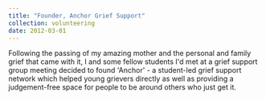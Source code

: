 ```yaml
---
title: "Founder, Anchor Grief Support"
collection: volunteering
date: 2012-03-01
---
```


Following the passing of my amazing mother and the personal and family grief that came with it, I and some fellow students I'd met at a grief support group meeting decided to found 'Anchor' - a student-led grief support network which helped young grievers directly as well as providing a judgement-free space for people to be around others who just get it.
